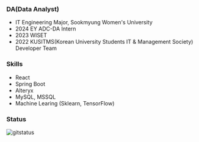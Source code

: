 ### DA(Data Analyst)
- IT Engineering Major, Sookmyung Women's University
- 2024 EY ADC-DA Intern
- 2023 WISET 
- 2022 KUSITMS(Korean University Students IT & Management Society) Developer Team

### Skills
- React
- Spring Boot
- Alteryx
- MySQL, MSSQL
- Machine Learing (Sklearn, TensorFlow)

</div>

### Status
![gitstatus](https://github-readme-stats.vercel.app/api?username=EunaAhn&theme=blue-green)

